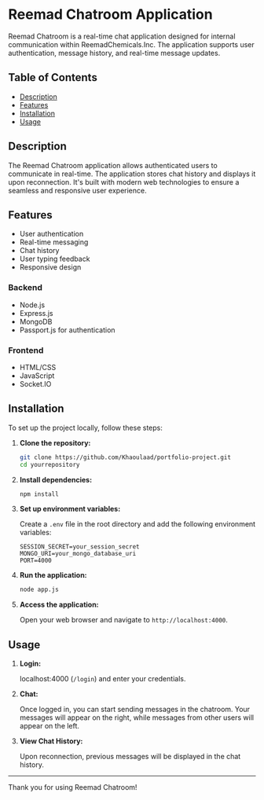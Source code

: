 # Reemad Chatroom Application

Reemad Chatroom is a real-time chat application designed for internal communication within ReemadChemicals.Inc. The application supports user authentication, message history, and real-time message updates.

## Table of Contents

- [Description](#description)
- [Features](#features)
- [Installation](#installation)
- [Usage](#usage)

## Description

The Reemad Chatroom application allows authenticated users to communicate in real-time. The application stores chat history and displays it upon reconnection. It's built with modern web technologies to ensure a seamless and responsive user experience.

## Features

- User authentication
- Real-time messaging
- Chat history
- User typing feedback
- Responsive design


### Backend

- Node.js
- Express.js
- MongoDB
- Passport.js for authentication

### Frontend

- HTML/CSS
- JavaScript
- Socket.IO


## Installation

To set up the project locally, follow these steps:

1. **Clone the repository:**

    ```bash
    git clone https://github.com/Khaoulaad/portfolio-project.git
    cd yourrepository
    ```

2. **Install dependencies:**

    ```bash
    npm install
    ```

3. **Set up environment variables:**

    Create a `.env` file in the root directory and add the following environment variables:

    ```plaintext
    SESSION_SECRET=your_session_secret
    MONGO_URI=your_mongo_database_uri
    PORT=4000
    ```

4. **Run the application:**

    ```bash
    node app.js
    ```

5. **Access the application:**

    Open your web browser and navigate to `http://localhost:4000`.

## Usage

1. **Login:**

    localhost:4000 (`/login`) and enter your credentials.

2. **Chat:**

    Once logged in, you can start sending messages in the chatroom. Your messages will appear on the right, while messages from other users will appear on the left.

3. **View Chat History:**

    Upon reconnection, previous messages will be displayed in the chat history.

---

Thank you for using Reemad Chatroom!

